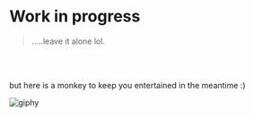 # **Work in progress**
> .....leave it alone lol.
<br>
</br>


but here is a monkey to keep you entertained in the meantime :)

![giphy](https://github.com/user-attachments/assets/abbb34ac-f83a-49be-a46c-1d019fd19526)
